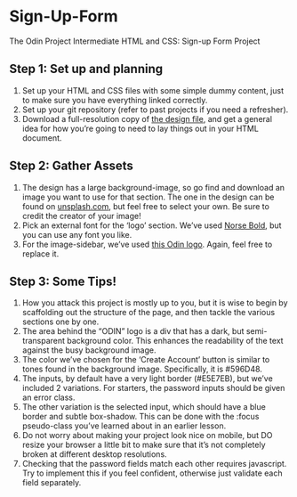 # Sign-Up-Form
The Odin Project Intermediate HTML and CSS: Sign-up Form Project

<h2>Step 1: Set up and planning</h2>
    <ol>
        <li>Set up your HTML and CSS files with some simple dummy content, just to make sure you have everything linked correctly.</li>
        <li>Set up your git repository (refer to past projects if you need a refresher).</li>
        <li>Download a full-resolution copy of <a href="https://cdn.statically.io/gh/TheOdinProject/curriculum/5f37d43908ef92499e95a9b90fc3cc291a95014c/html_css/project-sign-up-form/sign-up-form.png">the design file</a>, and get a general idea for how you’re going to need to lay things out in your HTML document.</li>
    </ol>
<h2>Step 2: Gather Assets</h2>
    <ol>
        <li>The design has a large background-image, so go find and download an image you want to use for that section. The one in the design can be found on <a href="https://unsplash.com/photos/25xggax4bSA">unsplash.com</a>, but feel free to select your own. Be sure to credit the creator of your image!</li>
        <li>Pick an external font for the ‘logo’ section. We’ve used <a href="https://cdn.statically.io/gh/TheOdinProject/theodinproject/efdc2888072f409e687d31dc580595dbe4fe0ff4/app/assets/fonts/Norse-Bold.otf">Norse Bold</a>, but you can use any font you like.</li>
        <li>For the image-sidebar, we’ve used <a href="https://cdn.statically.io/gh/TheOdinProject/curriculum/5f37d43908ef92499e95a9b90fc3cc291a95014c/html_css/project-sign-up-form/odin-lined.png">this Odin logo</a>. Again, feel free to replace it.</li>
    </ol>
<h2>Step 3: Some Tips!</h2>
    <ol>
        <li>How you attack this project is mostly up to you, but it is wise to begin by scaffolding out the structure of the page, and then tackle the various sections one by one.</li>
        <li>The area behind the “ODIN” logo is a div that has a dark, but semi-transparent background color. This enhances the readability of the text against the busy background image.</li>
        <li>The color we’ve chosen for the ‘Create Account’ button is similar to tones found in the background image. Specifically, it is #596D48.</li>
        <li>The inputs, by default have a very light border (#E5E7EB), but we’ve included 2 variations. For starters, the password inputs should be given an error class.</li>
        <li>The other variation is the selected input, which should have a blue border and subtle box-shadow. This can be done with the :focus pseudo-class you’ve learned about in an earlier lesson.</li>
        <li>Do not worry about making your project look nice on mobile, but DO resize your browser a little bit to make sure that it’s not completely broken at different desktop resolutions.</li>
        <li>Checking that the password fields match each other requires javascript. Try to implement this if you feel confident, otherwise just validate each field separately.</li>
    </ol>